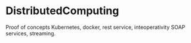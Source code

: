 # DistributedComputing
Proof of concepts Kubernetes, docker, rest service, inteoperativity SOAP services, streaming.
